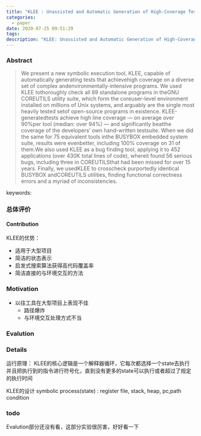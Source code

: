 ```yaml
---
title: "KLEE : Unassisted and Automatic Generation of High-Coverage Tests for Complex Systems Programs"
categories:
  - paper
date: 2020-07-25 09:51:29
tags:
description: "KLEE: Unassisted and Automatic Generation of High-Coverage Tests for Complex Systems Programs"
---
```


### Abstract
> We present a new symbolic execution tool, KLEE, capable of automatically generating tests that achievehigh coverage on a diverse set of complex andenvironmentally-intensive programs. We used KLEE tothoroughly check all 89 standalone programs in theGNU COREUTILS utility suite, which form the coreuser-level environment installed on millions of Unix systems, and arguably are the single most heavily tested setof open-source programs in existence. KLEE-generatedtests achieve high line coverage — on average over 90%per tool (median: over 94%) — and significantly beatthe coverage of the developers’ own hand-written testsuite. When we did the same for 75 equivalent tools inthe BUSYBOX embedded system suite, results were evenbetter, including 100% coverage on 31 of them.We also used KLEE as a bug finding tool, applying it to 452 applications (over 430K total lines of code), whereit found 56 serious bugs, including three in COREUTILSthat had been missed for over 15 years. Finally, we usedKLEE to crosscheck purportedly identical BUSYBOX andCOREUTILS utilities, finding functional correctness errors and a myriad of inconsistencies.


keywords:

### 总体评价
#### Contribution 
KLEE的优势：
- 适用于大型项目
- 简洁的状态表示
- 启发式搜索算法获得高代码覆盖率
- 简洁直接的与环境交互的方法
  
### Motivation
- 以往工具在大型项目上表现不佳
  - 路径爆炸
  - 与环境交互处理方式不当
### Evalution

### Details
运行原理：
KLEE的核心逻辑是一个解释器循环，它每次都选择一个state去执行并且把执行到的指令进行符号化，直到没有更多的state可以执行或者超过了规定的执行时间

KLEE的设计
symbolic process(state) : register file, stack, heap, pc,path condition

### todo
Evalution部分还没有看，这部分实验很厉害，好好看一下